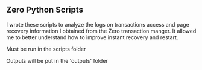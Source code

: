 ## Zero Python Scripts

 I wrote these scripts to analyze the logs on transactions access and page recovery information I obtained from the Zero transaction manger. It allowed me to better understand how to improve instant recovery and restart.

Must be run in the scripts folder

Outputs will be put in the 'outputs' folder

